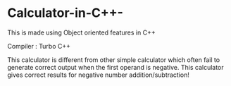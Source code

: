 # Calculator-in-C++-
This is made using Object oriented features in C++

Compiler   : Turbo C++

This calculator is different from other simple calculator which often fail to generate correct output when the first operand is negative. This calculator gives correct results for negative number addition/subtraction!

